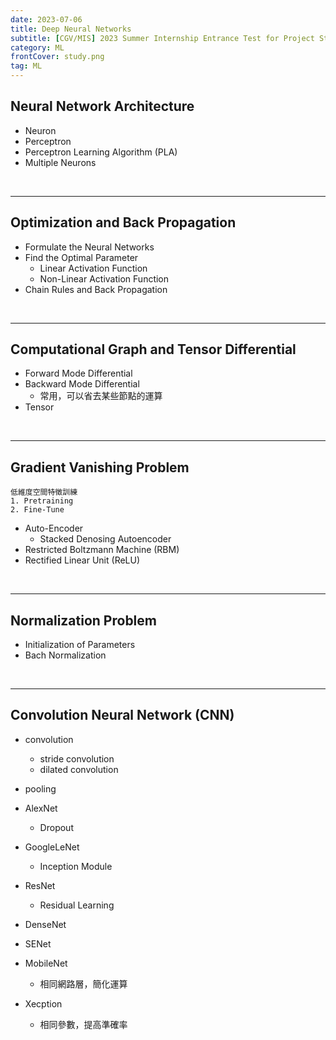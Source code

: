 ```yaml
---
date: 2023-07-06
title: Deep Neural Networks
subtitle: [CGV/MIS] 2023 Summer Internship Entrance Test for Project Students
category: ML
frontCover: study.png
tag: ML
---
```


## Neural Network Architecture
- Neuron
- Perceptron
- Perceptron Learning Algorithm (PLA)
- Multiple Neurons

<br>
<hr style="border-color: rgb(161, 161, 161, 0.5); width: 100%;">

## Optimization and Back Propagation            
- Formulate the Neural Networks
- Find the Optimal Parameter
  - Linear Activation Function
  - Non-Linear Activation Function
- Chain Rules and Back Propagation

<br>
<hr style="border-color: rgb(161, 161, 161, 0.5); width: 100%;">

## Computational Graph and Tensor Differential
- Forward Mode Differential 
- Backward Mode Differential 
  - 常用，可以省去某些節點的運算
- Tensor

<br>
<hr style="border-color: rgb(161, 161, 161, 0.5); width: 100%;">

## Gradient Vanishing Problem
```citation
低維度空間特徵訓練
1. Pretraining
2. Fine-Tune
```
- Auto-Encoder
  - Stacked Denosing Autoencoder
- Restricted Boltzmann Machine (RBM)
- Rectified Linear Unit (ReLU)

<br>
<hr style="border-color: rgb(161, 161, 161, 0.5); width: 100%;">

## Normalization Problem
- Initialization of Parameters
- Bach Normalization

<br>
<hr style="border-color: rgb(161, 161, 161, 0.5); width: 100%;">

## Convolution Neural Network (CNN)
- convolution
  - stride convolution
  - dilated convolution
  
- pooling
  
- AlexNet
  - Dropout
  
- GoogleLeNet
  - Inception Module

- ResNet
  - Residual Learning 
  
- DenseNet
- SENet
- MobileNet
  - 相同網路層，簡化運算
- Xecption
  - 相同參數，提高準確率